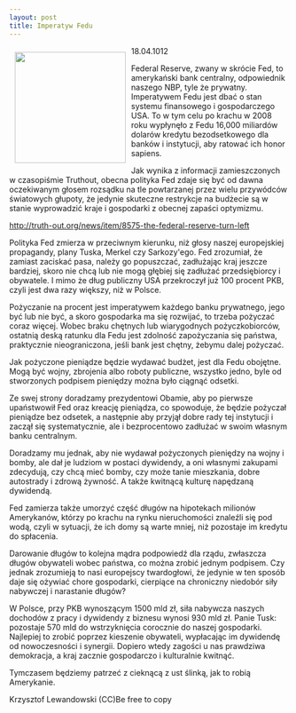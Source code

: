 ```yaml
---
layout: post
title: Imperatyw Fedu
---
```


<p><img src="{{site.baseurl}}\public\pictures\465.bernanke.jpg" align="left" style="margin: 10px 10px" width="200"><!--107-->
18.04.1012</p><p>Federal Reserve, zwany w skrócie Fed, to amerykański bank centralny, odpowiednik naszego NBP, tyle że prywatny. Imperatywem Fedu jest dbać o stan systemu finansowego i gospodarczego USA. To w tym celu po krachu w 2008 roku wypłynęło z Fedu 16,000 miliardów dolarów kredytu bezodsetkowego dla banków i instytucji, aby ratować ich honor sapiens.</p><p>Jak wynika z informacji zamieszczonych w czasopiśmie Truthout, obecna polityka Fed zdaje się być od dawna oczekiwanym głosem rozsądku na tle powtarzanej przez wielu przywódców światowych głupoty, że jedynie skuteczne restrykcje na budżecie są w stanie wyprowadzić kraje i gospodarki z obecnej zapaści optymizmu.</p><p><a href="http://truth-out.org/news/item/8575-the-federal-reserve-turn-left" title="Imperatyw Fedu" target="">http://truth-out.org/news/item/8575-the-federal-reserve-turn-left</a></p><p>Polityka Fed zmierza w przeciwnym kierunku, niż głosy naszej europejskiej propagandy, plany Tuska, Merkel czy Sarkozy'ego. Fed zrozumiał, że zamiast zaciskać pasa, należy go popuszczać, zadłużając kraj jeszcze bardziej, skoro nie chcą lub nie mogą głębiej się zadłużać przedsiębiorcy i obywatele. I mimo że dług publiczny USA przekroczył już 100 procent PKB, czyli jest dwa razy większy, niż w Polsce.</p><p>Pożyczanie na procent jest imperatywem każdego banku prywatnego, jego być lub nie być, a skoro gospodarka ma się rozwijać, to trzeba pożyczać coraz więcej. Wobec braku chętnych lub wiarygodnych pożyczkobiorców, ostatnią deską ratunku dla Fedu jest zdolność zapożyczania się państwa, praktycznie nieograniczona, jeśli bank jest chętny, żebymu dalej pożyczać.</p><p>Jak pożyczone pieniądze będzie wydawać budżet, jest dla Fedu obojętne. Mogą być wojny, zbrojenia albo roboty publiczne, wszystko jedno, byle od stworzonych podpisem pieniędzy można było ciągnąć odsetki.</p><p>Ze swej strony doradzamy prezydentowi Obamie, aby po pierwsze upaństwowił Fed oraz kreację pieniądza, co spowoduje, że będzie pożyczał pieniądze bez odsetek, a następnie aby przyjął dobre rady tej instytucji i zaczął się systematycznie, ale i bezprocentowo zadłużać w swoim własnym banku centralnym.</p><p>Doradzamy mu jednak, aby nie wydawał pożyczonych pieniędzy na wojny i bomby, ale dał je ludziom w postaci dywidendy, a oni własnymi zakupami zdecydują, czy chcą mieć bomby, czy może tanie mieszkania, dobre autostrady i zdrową żywność. A także kwitnącą kulturę napędzaną dywidendą.</p><p>Fed zamierza także umorzyć część długów na hipotekach milionów Amerykanów, którzy po krachu na rynku nieruchomości znaleźli się pod wodą, czyli w sytuacji, że ich domy są warte mniej, niż pozostaje im kredytu do spłacenia.</p><p>Darowanie długów to kolejna mądra podpowiedź dla rządu, zwłaszcza długów obywateli wobec państwa, co można zrobić jednym podpisem. Czy jednak zrozumieją to nasi europejscy twardogłowi, że jedynie w ten sposób daje się ożywiać chore gospodarki, cierpiące na chroniczny niedobór siły nabywczej i narastanie długów?</p><p>W Polsce, przy PKB wynoszącym 1500 mld zł, siła nabywcza naszych dochodów z pracy i dywidendy z biznesu wynosi 930 mld zł. Panie Tusk: pozostaje 570 mld do wstrzyknięcia corocznie do naszej gospodarki. Najlepiej to zrobić poprzez kieszenie obywateli, wypłacając im dywidendę od nowoczesności i synergii. Dopiero wtedy zagości u nas prawdziwa demokracja, a kraj zacznie gospodarczo i kulturalnie kwitnąć.</p><p>Tymczasem będziemy patrzeć z cieknącą z ust ślinką, jak to robią Amerykanie.</p><p>Krzysztof Lewandowski (CC)Be free to copy</p>